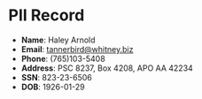 # PII Record
- **Name**: Haley Arnold
- **Email**: tannerbird@whitney.biz
- **Phone**: (765)103-5408
- **Address**: PSC 8237, Box 4208, APO AA 42234
- **SSN**: 823-23-6506
- **DOB**: 1926-01-29

